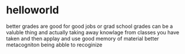 # helloworld
better grades are good for good jobs or grad school grades can be a valuble thing and actually taking away knowlage from classes
you have taken and then applay and use good memory of material better metacogniton being abble to recoginize 
